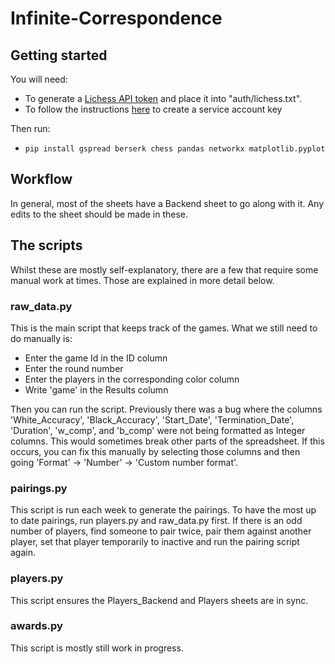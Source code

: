 # Infinite-Correspondence

## Getting started

You will need:

- To generate a [Lichess API token](https://lichess.org/account/oauth/token) and place it into "auth/lichess.txt".
- To follow the instructions [here](https://docs.gspread.org/en/latest/oauth2.html#service-account) to create a service account key

Then run:

- `pip install gspread berserk chess pandas networkx matplotlib.pyplot`

## Workflow

In general, most of the sheets have a Backend sheet to go along with it. Any edits to the sheet should be made in these.

## The scripts

Whilst these are mostly self-explanatory, there are a few that require some manual work at times. Those are explained in more detail below.

### raw_data.py

This is the main script that keeps track of the games. What we still need to do manually is:

- Enter the game Id in the ID column
- Enter the round number
- Enter the players in the corresponding color column
- Write 'game' in the Results column

Then you can run the script. Previously there was a bug where the columns 'White_Accuracy', 'Black_Accuracy', 'Start_Date', 'Termination_Date', 'Duration', 'w_comp', and 'b_comp' were not being formatted as Integer columns. This would sometimes break other parts of the spreadsheet. If this occurs, you can fix this manually by selecting those columns and then going 'Format' -> 'Number' -> 'Custom number format'.

### pairings.py

This script is run each week to generate the pairings. To have the most up to date pairings, run players.py and raw_data.py first. If there is an odd number of players, find someone to pair twice, pair them against another player, set that player temporarily to inactive and run the pairing script again.

### players.py

This script ensures the Players_Backend and Players sheets are in sync.

### awards.py

This script is mostly still work in progress.
